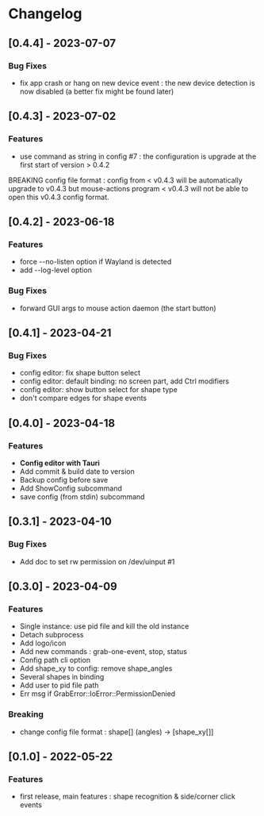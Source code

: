 # Changelog

## [0.4.4] - 2023-07-07

### Bug Fixes

* fix app crash or hang on new device event : the new device detection is now
  disabled (a better fix might be found later)

## [0.4.3] - 2023-07-02

### Features

* use command as string in config #7 : the configuration is upgrade at the first
  start of version > 0.4.2

BREAKING config file format : config from < v0.4.3 will be automatically upgrade
to v0.4.3 but mouse-actions program < v0.4.3 will not be able to open this
v0.4.3 config format.

## [0.4.2] - 2023-06-18

### Features

* force --no-listen option if Wayland is detected
* add --log-level option

### Bug Fixes

* forward GUI args to mouse action daemon (the start button)

## [0.4.1] - 2023-04-21

### Bug Fixes

- config editor: fix shape button select
- config editor: default binding: no screen part, add Ctrl modifiers
- config editor: show button select for shape type
- don't compare edges for shape events

## [0.4.0] - 2023-04-18

### Features

- **Config editor with Tauri**
- Add commit & build date to version
- Backup config before save
- Add ShowConfig subcommand
- save config (from stdin) subcommand

## [0.3.1] - 2023-04-10

### Bug Fixes

- Add doc to set rw permission on /dev/uinput #1

## [0.3.0] - 2023-04-09

### Features

- Single instance: use pid file and kill the old instance
- Detach subprocess
- Add logo/icon
- Add new commands : grab-one-event, stop, status
- Config path cli option
- Add shape_xy to config: remove shape_angles
- Several shapes in binding
- Add user to pid file path
- Err msg if GrabError::IoError::PermissionDenied

### Breaking

- change config file format : shape[] (angles) → [shape_xy[]]

## [0.1.0] - 2022-05-22

### Features

- first release, main features : shape recognition & side/corner click events
